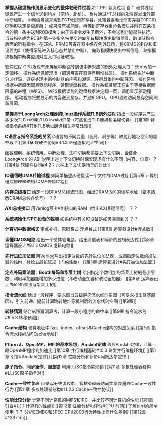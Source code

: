 **掌握从键盘操作到显示变化的整体软硬件过程**
如：PPT翻页过程
答：
硬件过程
键盘产生一个信号送到桥片（南桥、北桥）。
桥片通过HT总线向处理器发出外部中断信号。
中断信号被采集到ESTA控制寄存器，处理器查看控制寄存器ECFG和CRMD决定是否屏蔽；
如果没有被屏蔽，再传到寄存器重命名模块并附在四条指令的第一条中送到ROB模块；由于该指令发生了例外，不会送到功能部件执行。
当该指令成为ROB的第一条指令被提交时向所有模块发出取消信号，取消该指令后面的所有指令，在ERA、PRMD等寄存器中保存例外现场，将CRMD的PLV和IE设置为0（使得系统进入核心态并禁止中断）。
向取指模块发出中断信号，取指模块根据中断类型到对应入口地址取指。

软件过程
CPU发现有未屏蔽中断跳转到该中断对应的例外处理入口：EEntry加一定偏移。
操作系统保留现场（把通用寄存器保存到堆栈区）。
操作系统执行中断分派代码，逐级处理中断控制器的应答和溯源，获得具体的中断原因。
操作系统根据中断原因调用驱动程序，读取键盘数据。
操作系统唤醒正在由于等待数据而阻塞的进程（WPS）。
WPS根据读到的键盘数据决定翻一页，调用显示驱动程序。
驱动程序把要显示的内容送到显存，并通知GPU。
GPU通过访问显存空间刷新屏幕。

**掌握基于LoongArch处理器的Linux操作系统TLB例外过程**
指出一段程序共产生多少次TLB refill和TLB invalid异常（可能包含TLB替换和进程切换）
[[第3章 特权指令系统#其他TLB地址翻译相关异常处理]]

**C语言与指令系统的关系**
C语言的不同变量（全局、局部等）映射到地址空间的哪些段？
[[第4章 软硬件协同#4.1.3 进程虚拟地址空间]]

函数调用、系统调用、中断处理、进程切换都需要上下文切换，请结合 LoongArch 的 ABI 说明上述上下文切换时保留现场有什么不同（内容、位置）？
[[第4章 软硬件协同#4.2.7 六种上下文切换场景的对比]]

**IO通信时DMA传输过程**
如简单描述从硬盘读一个文件的DMA过程
[[第5章 计算机组成原理和结构#DMA传输过程]]

**内存总线接口**
给定一段DRAM总线波形图，给出DRAM访问的读写地址（要求熟悉DRAM总线各信号）
？？

**AXI总线接口**
用Verilog写出AXI接口的RAM（给出AXI关键信号）
？？

**系统初始化时PCI设备的探测**
如系统中有关IO设备是如何探测到的
？？

**计算机中数据格式**
定点补码、原码格式
浮点格式
[[第8章 运算器设计#浮点数]]

**读懂CMOS电路**
给出一个晶体管电路，给出真值表和等价的逻辑表达式
[[第8章 运算器设计#8.1.3 CMOS 逻辑电路]]

**先行进位加法器**
用Verilog写出指定位数的先行进位加法器，或画指定位数的加法器的结构，并给出最长延迟（门的级数）
[[第8章 运算器设计#先行进位加法器]]

**定点补码乘法器：Booth编码和华莱士树**
给出指定个数相加的华莱士树的最小层数、利用半加器能增加多少进位（不改动全加器和改动全加器）
[[第8章 运算器设计#Booth乘法与华莱士树]]

**指令流水线**
给出一段程序，要求画出五级静态流水线时空图（可要求指出阻塞原因），引入前递、提前计算跳转地址等机制后的流水线时空图
[[第9章]]

**转移猜测**
结合转移猜测算法，计算一段小程序的命中率
[[第9章 指令流水线#9.5.3 转移预测]]

**Cache结构**
访存地址中Tag、index、offset与Cache结构的对应关系
[[第9章 指令流水线#访问Cache地址]]

**Pthread、OpenMP、MPI的基本思想，Amdahl定律**
结合Amdahl定律，计算一段OpenMP程序的加速比
[[第10章 并行编程基础#10.3 典型并行编程环境]] 
[[第1章 引言#Amdahl 定律]]
[[第12章 性能分析和评价#阿姆达尔定律]]

**原子指令、同步操作、自旋锁**
利用LL/SC指令实现锁
[[第11章 多核处理器结构#LL/SC原子指令对]]

**Cache一致性协议**
目录写无效协议中，多核处理器访问共享变量的Cache一致性行为
[[第11章 多核处理器结构#11.2.3 Cache一致性协议]]

**性能比较分析**
计算不同计算机的MIPS和IPC，并比较不同计算机的性能
[[第1章 引言#1.2.1 计算机的性能]]
[[第12章 性能分析和评价#CPU 时间]]
了解perf的简单使用
？？
分析EEMBC和SPEC CPU2000行为特性上有什么差别?
[[第12章#^237fdc]]


